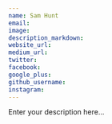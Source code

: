 ```yaml
---
name: Sam Hunt
email:
image:
description_markdown:
website_url:
medium_url:
twitter:
facebook:
google_plus:
github_username:
instagram:
---
```


Enter your description here...
